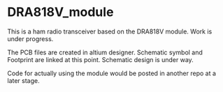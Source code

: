 # DRA818V_module
This is a ham radio transceiver based on the DRA818V module. Work is under progress. 

The PCB files are created in altium designer. 
Schematic symbol and Footprint are linked at this point. Schematic design is under way.

Code for actually using the module would be posted in another repo at a later stage. 
